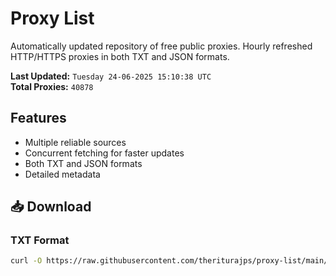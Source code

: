 # Proxy List

Automatically updated repository of free public proxies. Hourly refreshed HTTP/HTTPS proxies in both TXT and JSON formats.

**Last Updated:** `Tuesday 24-06-2025 15:10:38 UTC`  
**Total Proxies:** `40878`

## Features
- Multiple reliable sources
- Concurrent fetching for faster updates
- Both TXT and JSON formats
- Detailed metadata

## 📥 Download

### TXT Format
```bash
curl -O https://raw.githubusercontent.com/theriturajps/proxy-list/main/proxies.txt